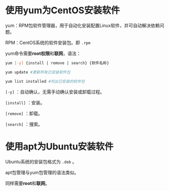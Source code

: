 # 使用yum为CentOS安装软件

yum：RPM包软件管理器，用于自动化安装配置Linux软件，并可自动解决依赖问题。

RPM：CentOS系统的软件安装包。即 `.rpm`

yum命令需要**root权限**和**联网**，语法：

```bash
yum [-y] {install | remove | search} {软件名称}

yum update #更新所有已安装软件包

yum list installed #列出已安装的软件包
```

`[-y]` ：自动确认，无需手动确认安装或卸载过程。

`[install]` ：安装。

`[remove]` ：卸载。

`[search]` ：搜索。

# 使用apt为Ubuntu安装软件

Ubuntu系统的安装包格式为 `.deb` 。

apt包管理与yum包管理的语法类似。

同样需要**root**和**联网**。

